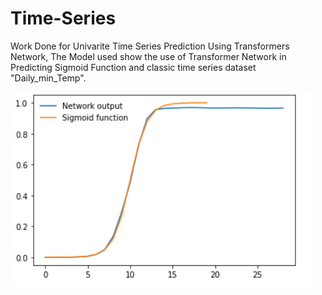 # Time-Series
Work Done for Univarite Time Series Prediction Using Transformers Network,
The Model used show the use of Transformer Network in Predicting Sigmoid Function and classic time series dataset "Daily_min_Temp".


![alt text](https://github.com/manamalani10/Time-Series/blob/main/Image/sigmoid.PNG)
